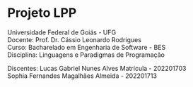 # Projeto LPP 

Universidade Federal de Goiás - UFG <br/>
Docente: Prof. Dr. Cássio Leonardo Rodrigues<br/>
Curso: Bacharelado em Engenharia de Software - BES<br/>
Disciplina: Linguagens e Paradigmas de Programação<br/>

Discentes: Lucas Gabriel Nunes Alves Matrícula - 202201703 <br/>
Sophia Fernandes Magalhães Almeida - 202201713
